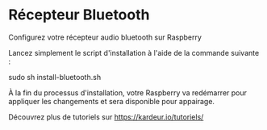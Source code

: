 # Récepteur Bluetooth
Configurez votre récepteur audio bluetooth sur Raspberry

Lancez simplement le script d'installation à l'aide de la commande suivante :

sudo sh install-bluetooth.sh 

À la fin du processus d'installation, votre Raspberry va redémarrer pour appliquer les changements et sera disponible pour appairage.

Découvrez plus de tutoriels sur https://kardeur.io/tutoriels/
